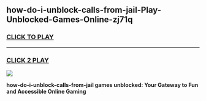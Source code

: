 
## how-do-i-unblock-calls-from-jail-Play-Unblocked-Games-Online-zj71q
<h3>
<a href="https://premium76.site?title=how-do-i-unblock-calls-from-jail&ref=25A">CLICK TO PLAY</a></h3>
<hr>

<h3>
<a href="https://premium76.site?title=how-do-i-unblock-calls-from-jail&ref=25A">CLICK 2 PLAY</a>
  
</h3>

<a href="https://premium76.site?title=how-do-i-unblock-calls-from-jail&ref=25A"><img src="https://clearcache.store/games.png"></a>


**how-do-i-unblock-calls-from-jail games unblocked: Your Gateway to Fun and Accessible Online Gaming**

